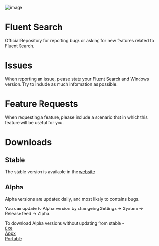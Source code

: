 ![image](https://user-images.githubusercontent.com/27368554/120908846-4ff81b80-c677-11eb-9f00-587bace6d3fc.png)

# Fluent Search
Official Repository for reporting bugs or asking for new features related to Fluent Search.

# Issues

When reporting an issue, please state your Fluent Search and Windows version. Try to include as much information as possible.

# Feature Requests

When requesting a feature, please include a scenario that in which this feature will be useful for you.

# Downloads

## Stable

The stable version is available in the [website](https://fluentsearch.net)

## Alpha

Alpha versions are updated daily, and most likely to contains bugs.

You can update to Alpha version by changeing Settings -> System -> Release feed -> Alpha.

To download Alpha versions without updating from stable -
<br />
[Exe](https://install.appcenter.ms/users/adirh3-gmail.com/apps/fluent-search-alpha/distribution_groups/exe)
<br />
[Appx](https://install.appcenter.ms/users/adirh3-gmail.com/apps/fluent-search-alpha/distribution_groups/appx)
<br />
[Portable](https://install.appcenter.ms/users/adirh3-gmail.com/apps/fluent-search-alpha/distribution_groups/portable)
